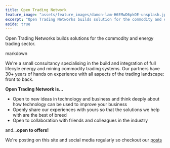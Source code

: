 ```yaml
---
title: Open Trading Network
feature_image: "assets/feature_images/damon-lam-H6EMwD6pkOE-unsplash.jpg"
excerpt: "Open Trading Networks builds solution for the commodity and energy trading sector."
aside: true
---
```


Open Trading Networks builds solutions for the commodity and energy trading sector.

markdown

We're a small consultancy specialising in the build and integration of full lifecyle energy and mining commodity trading systems. Our partners have 30+ years of hands on experience with all aspects of the trading landscape: front to back.

**Open Trading Network is...**
* Open to new ideas in technology and business and think deeply about how technology can be used to improve your business
* Openly share our experiences with yours so that the solutions we help with are the best of breed 
* Open to collaboration with friends and colleagues in the industry

and...**open to offers!**

We're posting on this site and social media regularly so checkout our [posts](/category/all)